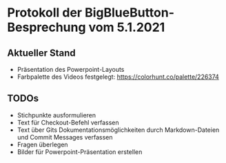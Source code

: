 # Protokoll der BigBlueButton-Besprechung vom 5.1.2021
## Aktueller Stand
- Präsentation des Powerpoint-Layouts
- Farbpalette des Videos festgelegt: https://colorhunt.co/palette/226374

## TODOs
- Stichpunkte ausformulieren
- Text für Checkout-Befehl verfassen
- Text über Gits Dokumentationsmöglichkeiten durch Markdown-Dateien und Commit Messages verfassen
- Fragen überlegen
- Bilder für Powerpoint-Präsentation erstellen
